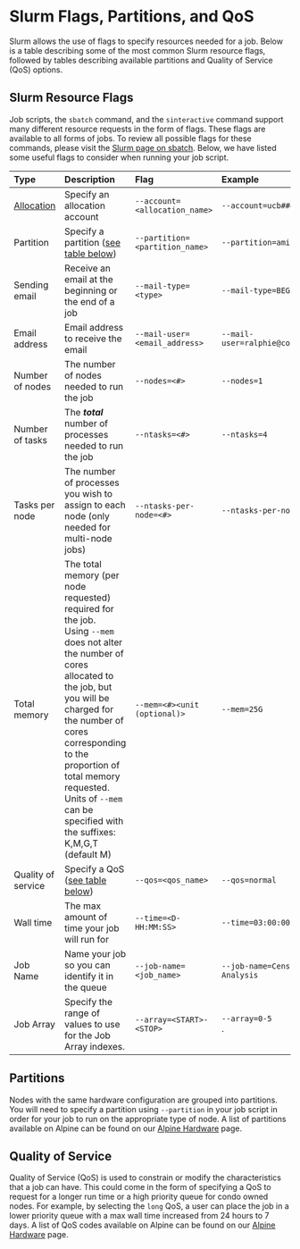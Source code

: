 # Slurm Flags, Partitions, and QoS

Slurm allows the use of flags to specify resources needed for a job. Below is a table describing some of the most common Slurm resource flags, followed by tables describing available partitions and Quality of Service (QoS) options.

## Slurm Resource Flags

Job scripts, the `sbatch` command, and the `sinteractive` command support many different resource requests in the form of flags. These flags are available to all forms of jobs. To review all possible flags for these commands, please visit the [Slurm page on sbatch](http://slurm.schedmd.com/sbatch.html). Below, we have listed some useful flags to consider when running your job script.

| Type                    | Description                                    | Flag                       | Example                       |
| :---------------------- | :--------------------------------------------- | :------------------------- | :---------------------------- |
| [Allocation](../clusters/alpine/allocations.md)  | Specify an allocation account  | `--account=<allocation_name>` <br> | `--account=ucb###_asc1` <br>    |
| Partition          | Specify a partition ([see table below](#partitions)) | `--partition=<partition_name>` <br> | `--partition=amilan` <br>  |
| Sending email      | Receive an email at the beginning or the end of a job | `--mail-type=<type>` <br> | `--mail-type=BEGIN,END` <br>     |
| Email address      | Email address to receive the email                  | `--mail-user=<email_address>`  <br> | `--mail-user=ralphie@colorado.edu` <br>    |
| Number of nodes    | The number of nodes needed to run the job           | `--nodes=<#>` <br>  | `--nodes=1` <br>   |
| Number of tasks    | The ***total*** number of processes needed to run the job | `--ntasks=<#>` <br>  | `--ntasks=4`  <br>  |
| Tasks per node     | The number of processes you wish to assign to each node (only needed for multi-node jobs) | `--ntasks-per-node=<#>` <br> | `--ntasks-per-node=4` <br>  |
| Total memory       | The total memory (per node requested) required for the job. <br> Using `--mem` does not alter the number of cores allocated to the job, but you will be charged for the number of cores corresponding to the proportion of total memory requested. <br> Units of `--mem` can be specified with the suffixes: K,M,G,T (default M)| `--mem=<#><unit (optional)>` <br>  |`--mem=25G` <br>  |
| Quality of service | Specify a QoS ([see table below](#quality-of-service)) | `--qos=<qos_name>` <br>  | `--qos=normal`   <br>   |
| Wall time          | The max amount of time your job will run for        | `--time=<D-HH:MM:SS>`  <br> | `--time=03:00:00` <br>   |
| Job Name           | Name your job so you can identify it in the queue   | `--job-name=<job_name>` <br> | `--job-name=Census-Data-Analysis` <br>   |
| Job Array          | Specify the range of values to use for the Job Array indexes. | `--array=<START>-<STOP>`  | `--array=0-5` <br>. |

## Partitions

Nodes with the same hardware configuration are grouped into partitions. You will need to specify a partition using `--partition` in your job script in order for your job to run on the appropriate type of node. A list of partitions available on Alpine can be found on our [Alpine Hardware](../clusters/alpine/alpine-hardware.md#partitions) page. 

## Quality of Service

Quality of Service (QoS) is used to constrain or modify the characteristics that a job can have. This could come in the form of specifying a QoS to request for a longer run time or a high priority queue for condo owned nodes. For example, by selecting the `long` QoS, a user can place the job in a lower priority queue with a max wall time increased from 24 hours to 7 days. A list of QoS codes available on Alpine can be found on our [Alpine Hardware](../clusters/alpine/alpine-hardware.md#quality-of-service-qos) page. 


